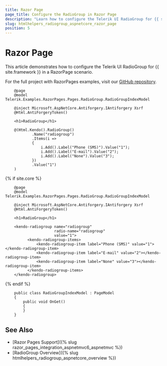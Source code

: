 ```yaml
---
title: Razor Page
page_title: Configure the RadioGroup in Razor Page
description: "Learn how to configure the Telerik UI RadioGroup for {{ site.framework }} in RazorPages scenario."
slug: htmlhelpers_radiogroup_aspnetcore_razor_page
position: 5
---
```


# Razor Page

This article demonstrates how to configure the Telerik UI RadioGroup for {{ site.framework }} in a RazorPage scenario.

For the full project with RazorPages examples, visit our [GitHub repository](https://github.com/telerik/ui-for-aspnet-core-examples/tree/master/Telerik.Examples.RazorPages).

```tab-HtmlHelper(csthml)
    @page
    @model Telerik.Examples.RazorPages.Pages.RadioGroup.RadioGroupIndexModel

    @inject Microsoft.AspNetCore.Antiforgery.IAntiforgery Xsrf
    @Html.AntiForgeryToken()

    <h1>RadioGroup</h1>

    @(Html.Kendo().RadioGroup()
            .Name("radiogroup")
            .Items(i =>
            {
                i.Add().Label("Phone (SMS)").Value("1");
                i.Add().Label("E-mail").Value("2");
                i.Add().Label("None").Value("3");
            })
            .Value("1")
    )
```
{% if site.core %}
```tab-TagHelper(csthml)
    @page
    @model Telerik.Examples.RazorPages.Pages.RadioGroup.RadioGroupIndexModel

    @inject Microsoft.AspNetCore.Antiforgery.IAntiforgery Xsrf
    @Html.AntiForgeryToken()

    <h1>RadioGroup</h1>
    
    <kendo-radiogroup name="radiogroup" 
                      radio-name="radiogroup" 
                      value="1">
          <kendo-radiogroup-items>
              <kendo-radiogroup-item label="Phone (SMS)" value="1"></kendo-radiogroup-item>
              <kendo-radiogroup-item label="E-mail" value="2"></kendo-radiogroup-item>
              <kendo-radiogroup-item label="None" value="3"></kendo-radiogroup-item>
          </kendo-radiogroup-items>
    </kendo-radiogroup>
```
{% endif %}
```tab-PageModel(cshtml.cs)      
	public class RadioGroupIndexModel : PageModel
    {
        public void OnGet()
        {
        }
    }
```

## See Also

* [Razor Pages Support]({% slug razor_pages_integration_aspnetmvc6_aspnetmvc %})
* [RadioGroup Overview]({% slug htmlhelpers_radiogroup_aspnetcore_overview %})